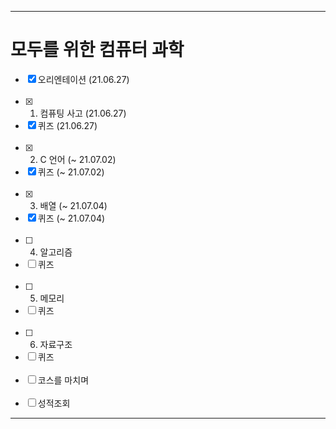 ___
# 모두를 위한 컴퓨터 과학
- [x] 오리엔테이션 (21.06.27)
<br><br>
- [x] 1. 컴퓨팅 사고 (21.06.27)
- [x] 퀴즈 (21.06.27)
<br><br>
- [x] 2. C 언어 (~ 21.07.02)
- [x] 퀴즈 (~ 21.07.02)
<br><br>
- [x] 3. 배열 (~ 21.07.04)
- [x] 퀴즈 (~ 21.07.04)
<br><br>
- [ ] 4. 알고리즘
- [ ] 퀴즈
<br><br>
- [ ] 5. 메모리
- [ ] 퀴즈
<br><br>
- [ ] 6. 자료구조
- [ ] 퀴즈
<br><br>
- [ ] 코스를 마치며
<br><br>
- [ ] 성적조회
___
